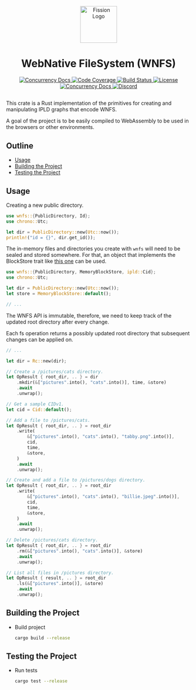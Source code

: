 <div align="center">
  <a href="https://github.com/WebNativeFileSystem" target="_blank">
    <img src="https://raw.githubusercontent.com/WebNativeFileSystem/rs-wnfs/main/assets/logo.svg" alt="Fission Logo" width="100" height="100"></img>
  </a>

  <h1 align="center">WebNative FileSystem (WNFS)</h1>

  <p>
    <a href="https://crates.io/crates/wnfs">
      <img src="https://img.shields.io/crates/v/wnfs?label=crates" alt="Concurrency Docs">
    </a>
    <a href="https://codecov.io/gh/WebNativeFileSystem/rs-wnfs">
      <img src="https://codecov.io/gh/WebNativeFileSystem/rs-wnfs/branch/main/graph/badge.svg?token=95YHXFMFF4" alt="Code Coverage"/>
    </a>
    <a href="https://github.com/WebNativeFileSystem/rs-wnfs/actions?query=">
      <img src="https://github.com/WebNativeFileSystem/rs-wnfs/actions/workflows/checks.yaml/badge.svg" alt="Build Status">
    </a>
    <a href="https://github.com/WebNativeFileSystem/rs-wnfs/blob/main/LICENSE">
      <img src="https://img.shields.io/badge/License-Apache%202.0-blue.svg" alt="License">
    </a>
    <a href="https://docs.rs/wnfs">
      <img src="https://img.shields.io/static/v1?label=Docs&message=docs.rs&color=blue" alt="Concurrency Docs">
    </a>
    <a href="https://discord.gg/zAQBDEq">
      <img src="https://img.shields.io/static/v1?label=Discord&message=join%20us!&color=mediumslateblue" alt="Discord">
    </a>
  </p>
</div>

##

This crate is a Rust implementation of the primitives for creating and manipulating IPLD graphs that encode WNFS.

A goal of the project is to be easily compiled to WebAssembly to be used in the browsers or other environments.

## Outline

- [Usage](#usage)
- [Building the Project](#building-the-project)
- [Testing the Project](#testing-the-project)

## Usage

Creating a new public directory.

```rust
use wnfs::{PublicDirectory, Id};
use chrono::Utc;

let dir = PublicDirectory::new(Utc::now());
println!("id = {}", dir.get_id());
```

The in-memory files and directories you create with `wnfs` will need to be sealed and stored somewhere. For that, an object that implements the BlockStore trait like [this one](https://github.com/WebNativeFileSystem/rs-wnfs/blob/8bb0fbb457051295f1ed4a4707dc230c04612658/crates/fs/common/blockstore.rs#L42-L62) can be used.

```rust
use wnfs::{PublicDirectory, MemoryBlockStore, ipld::Cid};
use chrono::Utc;

let dir = PublicDirectory::new(Utc::now());
let store = MemoryBlockStore::default();

// ...
```

The WNFS API is immutable, therefore, we need to keep track of the updated root directory after every change.

Each fs operation returns a possibly updated root directory that subsequent changes can be applied on.

```rust
// ...

let dir = Rc::new(dir);

// Create a /pictures/cats directory.
let OpResult { root_dir, .. } = dir
    .mkdir(&["pictures".into(), "cats".into()], time, &store)
    .await
    .unwrap();

// Get a sample CIDv1.
let cid = Cid::default();

// Add a file to /pictures/cats.
let OpResult { root_dir, .. } = root_dir
    .write(
        &["pictures".into(), "cats".into(), "tabby.png".into()],
        cid,
        time,
        &store,
    )
    .await
    .unwrap();

// Create and add a file to /pictures/dogs directory.
let OpResult { root_dir, .. } = root_dir
    .write(
        &["pictures".into(), "cats".into(), "billie.jpeg".into()],
        cid,
        time,
        &store,
    )
    .await
    .unwrap();

// Delete /pictures/cats directory.
let OpResult { root_dir, .. } = root_dir
    .rm(&["pictures".into(), "cats".into()], &store)
    .await
    .unwrap();

// List all files in /pictures directory.
let OpResult { result, .. } = root_dir
    .ls(&["pictures".into()], &store)
    .await
    .unwrap();
```

## Building the Project

- Build project

  ```bash
  cargo build --release
  ```

## Testing the Project

- Run tests

  ```bash
  cargo test --release
  ```
